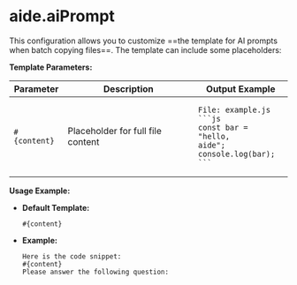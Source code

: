 # aide.aiPrompt

This configuration allows you to customize ==the template for AI prompts when batch copying files==. The template can include some placeholders:

**Template Parameters:**

| Parameter    | Description                       | Output Example                                                                                                        |
| ------------ | --------------------------------- | --------------------------------------------------------------------------------------------------------------------- |
| `#{content}` | Placeholder for full file content | <pre><code>File: example.js<br/>\`\`\`js<br/>const bar = "hello, aide";<br/>console.log(bar);<br/>\`\`\`</code></pre> |

**Usage Example:**

- **Default Template:**

  ```plaintext
  #{content}
  ```

- **Example:**
  ```plaintext
  Here is the code snippet:
  #{content}
  Please answer the following question:
  ```

